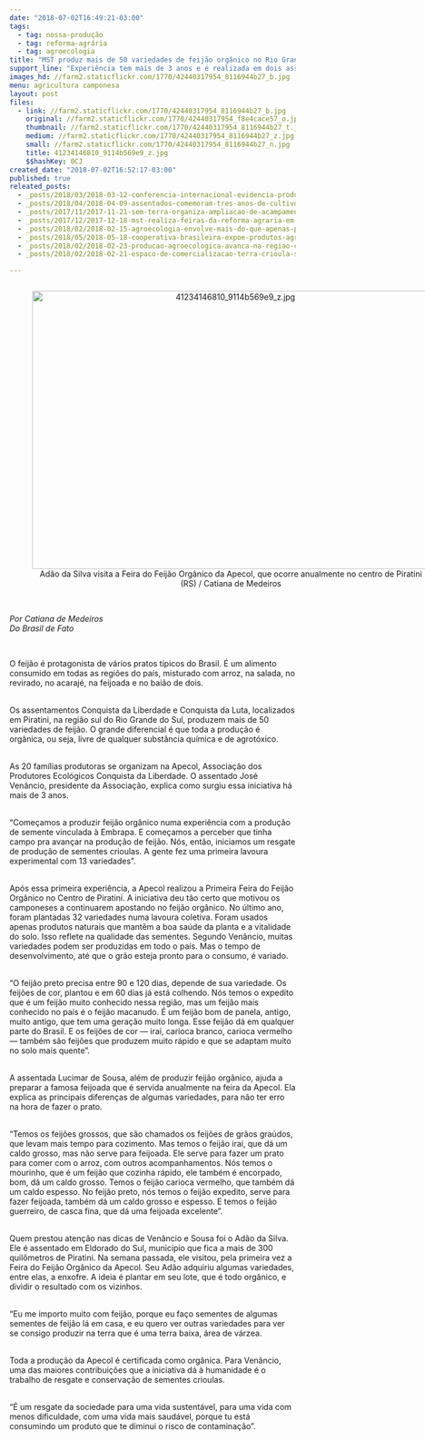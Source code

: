 ```yaml
---
date: "2018-07-02T16:49:21-03:00"
tags:
  - tag: nossa-produção
  - tag: reforma-agrária
  - tag: agroecologia
title: "MST produz mais de 50 variedades de feijão orgânico no Rio Grande do Sul\n"
support_line: "Experiência tem mais de 3 anos e é realizada em dois assentamentos do município de Piratini\n"
images_hd: //farm2.staticflickr.com/1770/42440317954_8116944b27_b.jpg
menu: agricultura camponesa
layout: post
files:
  - link: //farm2.staticflickr.com/1770/42440317954_8116944b27_b.jpg
    original: //farm2.staticflickr.com/1770/42440317954_f8e4cace57_o.jpg
    thumbnail: //farm2.staticflickr.com/1770/42440317954_8116944b27_t.jpg
    medium: //farm2.staticflickr.com/1770/42440317954_8116944b27_z.jpg
    small: //farm2.staticflickr.com/1770/42440317954_8116944b27_n.jpg
    title: 41234146810_9114b569e9_z.jpg
    $$hashKey: 0CJ
created_date: "2018-07-02T16:52:17-03:00"
published: true
releated_posts:
  - _posts/2018/03/2018-03-12-conferencia-internacional-evidencia-producao-de-arroz-organico-do-mst.md
  - _posts/2018/04/2018-04-09-assentados-comemoram-tres-anos-de-cultivo-de-feijao-organico-no-rs.md
  - _posts/2017/11/2017-11-21-sem-terra-organiza-ampliacao-de-acampamento-agroecologico-no-vale-do-paraiba.md
  - _posts/2017/12/2017-12-18-mst-realiza-feiras-da-reforma-agraria-em-todo-pais-como-alternativa-de-alimentacao-saudavel-e-livre-de-agrotoxicos.md
  - _posts/2018/02/2018-02-15-agroecologia-envolve-mais-do-que-apenas-produzir-defende-agricultor.md
  - _posts/2018/05/2018-05-18-cooperativa-brasileira-expoe-produtos-agroecologicos-em-feira-na-china.md
  - _posts/2018/02/2018-02-23-producao-agroecologica-avanca-na-regiao-centro-do-parana.md
  - _posts/2018/02/2018-02-21-espaco-de-comercializacao-terra-crioula-se-consolida-na-lapa-centro-do-rio-de-janeiro.md

---
```

<div style="text-align:center">
<figure class="image" style="display:inline-block"><img alt="41234146810_9114b569e9_z.jpg" height="490" src="//farm2.staticflickr.com/1770/42440317954_8116944b27_b.jpg" width="700" />
<figcaption>Ad&atilde;o da Silva visita a Feira do Feij&atilde;o Org&acirc;nico da Apecol, que ocorre anualmente no centro de Piratini (RS) / Catiana de Medeiros</figcaption>
</figure>
</div>

<p><br />
<em>Por Catiana de Medeiros<br />
Do Brasil de Fato&nbsp;</em></p>

<p>&nbsp;</p>

<p>O feij&atilde;o &eacute; protagonista de v&aacute;rios pratos t&iacute;picos do Brasil. &Eacute; um alimento consumido em todas as regi&otilde;es do pa&iacute;s, misturado com arroz, na salada, no revirado, no acaraj&eacute;, na feijoada e no bai&atilde;o de dois.</p>

<p><br />
Os assentamentos Conquista da Liberdade e Conquista da Luta, localizados em Piratini, na regi&atilde;o sul do Rio Grande do Sul, produzem mais de 50 variedades de feij&atilde;o. O grande diferencial &eacute; que toda a produ&ccedil;&atilde;o &eacute; org&acirc;nica, ou seja, livre de qualquer subst&acirc;ncia qu&iacute;mica e de agrot&oacute;xico.</p>

<p><br />
As 20 fam&iacute;lias produtoras se organizam na Apecol, Associa&ccedil;&atilde;o dos Produtores Ecol&oacute;gicos Conquista da Liberdade. O assentado Jos&eacute; Ven&acirc;ncio, presidente da Associa&ccedil;&atilde;o, explica como surgiu essa iniciativa h&aacute; mais de 3 anos.</p>

<p><br />
&ldquo;Come&ccedil;amos a produzir feij&atilde;o org&acirc;nico numa experi&ecirc;ncia com a produ&ccedil;&atilde;o de semente vinculada &agrave; Embrapa. E come&ccedil;amos a perceber que tinha campo pra avan&ccedil;ar na produ&ccedil;&atilde;o de feij&atilde;o. N&oacute;s, ent&atilde;o, iniciamos um resgate de produ&ccedil;&atilde;o de sementes crioulas. A gente fez uma primeira lavoura experimental com 13 variedades&rdquo;.</p>

<p><br />
Ap&oacute;s essa primeira experi&ecirc;ncia, a Apecol realizou a Primeira Feira do Feij&atilde;o Org&acirc;nico no Centro de Piratini. A iniciativa deu t&atilde;o certo que motivou os camponeses a continuarem apostando no feij&atilde;o org&acirc;nico. No &uacute;ltimo ano, foram plantadas 32 variedades numa lavoura coletiva. Foram usados apenas produtos naturais que mant&ecirc;m a boa sa&uacute;de da planta e a vitalidade do solo. Isso reflete na qualidade das sementes. Segundo Ven&acirc;ncio, muitas variedades podem ser produzidas em todo o pa&iacute;s. Mas o tempo de desenvolvimento, at&eacute; que o gr&atilde;o esteja pronto para o consumo, &eacute; variado.</p>

<p><br />
&ldquo;O feij&atilde;o preto precisa entre 90 e 120 dias, depende de sua variedade. Os feij&otilde;es de cor, plantou e em 60 dias j&aacute; est&aacute; colhendo. N&oacute;s temos o expedito que &eacute; um feij&atilde;o muito conhecido nessa regi&atilde;o, mas um feij&atilde;o mais conhecido no pa&iacute;s &eacute; o feij&atilde;o macanudo. &Eacute; um feij&atilde;o bom de panela, antigo, muito antigo, que tem uma gera&ccedil;&atilde;o muito longa. Esse feij&atilde;o d&aacute; em qualquer parte do Brasil. E os feij&otilde;es de cor &mdash; ira&iacute;, carioca branco, carioca vermelho &mdash; tamb&eacute;m s&atilde;o feij&otilde;es que produzem muito r&aacute;pido e que se adaptam muito no solo mais quente&rdquo;.</p>

<p><br />
A assentada Lucimar de Sousa, al&eacute;m de produzir feij&atilde;o org&acirc;nico, ajuda a preparar a famosa feijoada que &eacute; servida anualmente na feira da Apecol. Ela explica as principais diferen&ccedil;as de algumas variedades, para n&atilde;o ter erro na hora de fazer o prato.</p>

<p><br />
&ldquo;Temos os feij&otilde;es grossos, que s&atilde;o chamados os feij&otilde;es de gr&atilde;os gra&uacute;dos, que levam mais tempo para cozimento. Mas temos o feij&atilde;o ira&iacute;, que d&aacute; um caldo grosso, mas n&atilde;o serve para feijoada. Ele serve para fazer um prato para comer com o arroz, com outros acompanhamentos. N&oacute;s temos o mourinho, que &eacute; um feij&atilde;o que cozinha r&aacute;pido, ele tamb&eacute;m &eacute; encorpado, bom, d&aacute; um caldo grosso. Temos o feij&atilde;o carioca vermelho, que tamb&eacute;m d&aacute; um caldo espesso. No feij&atilde;o preto, n&oacute;s temos o feij&atilde;o expedito, serve para fazer feijoada, tamb&eacute;m d&aacute; um caldo grosso e espesso. E temos o feij&atilde;o guerreiro, de casca fina, que d&aacute; uma feijoada excelente&rdquo;.&nbsp;</p>

<p><br />
Quem prestou aten&ccedil;&atilde;o nas dicas de Ven&acirc;ncio e Sousa&nbsp;foi o Ad&atilde;o da Silva. Ele &eacute; assentado em Eldorado do Sul, munic&iacute;pio que fica a mais de 300 quil&ocirc;metros de Piratini. Na semana passada, ele visitou, pela primeira vez a Feira do Feij&atilde;o Org&acirc;nico da Apecol. Seu Ad&atilde;o adquiriu algumas variedades, entre elas, a enxofre. A ideia &eacute; plantar em seu lote, que &eacute; todo org&acirc;nico, e dividir o resultado com os vizinhos.</p>

<p><br />
&ldquo;Eu me importo muito com feij&atilde;o, porque eu fa&ccedil;o sementes de algumas sementes de feij&atilde;o l&aacute; em casa, e eu quero ver outras variedades para ver se consigo produzir na terra que &eacute; uma terra baixa, &aacute;rea de v&aacute;rzea.</p>

<p><br />
Toda a produ&ccedil;&atilde;o da Apecol &eacute; certificada como org&acirc;nica. Para Ven&acirc;ncio, uma das maiores contribui&ccedil;&otilde;es que a iniciativa d&aacute; &agrave; humanidade &eacute; o trabalho de resgate e conserva&ccedil;&atilde;o de sementes crioulas.</p>

<p><br />
&ldquo;&Eacute; um resgate da sociedade para uma vida sustent&aacute;vel, para uma vida com menos dificuldade, com uma vida mais saud&aacute;vel, porque tu est&aacute; consumindo um produto que te diminui o risco de contamina&ccedil;&atilde;o&rdquo;.</p>

